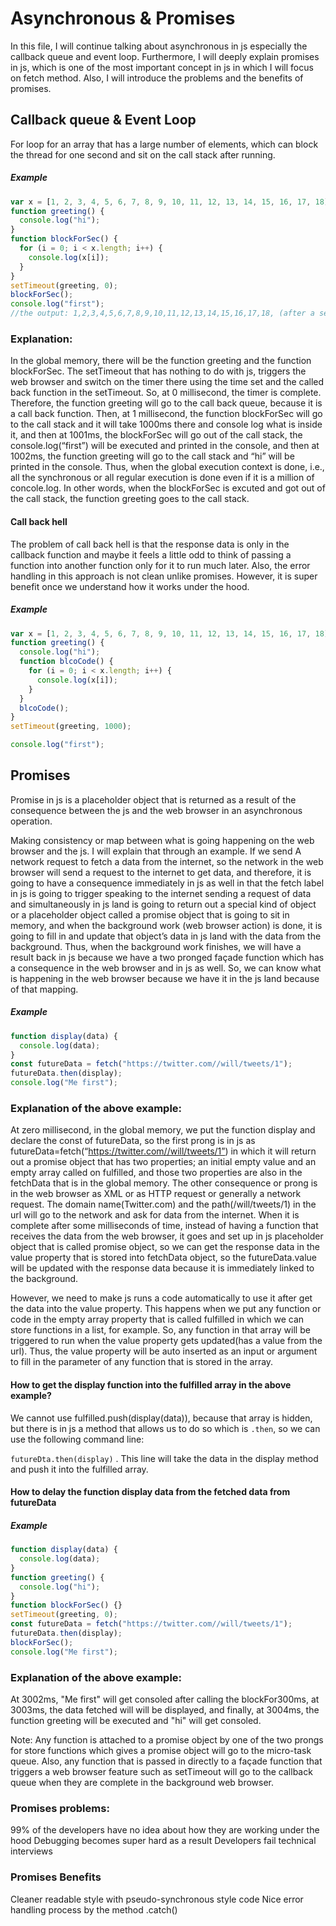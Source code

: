 # Asynchronous & Promises
In this file, I will continue talking about asynchronous in js especially the callback queue and event loop. Furthermore, I will deeply explain promises in js, which is one of the most important concept in js in which I will focus on fetch method. Also, I will introduce the problems and the benefits of promises.

## Callback queue & Event Loop

For loop for an array that has a large number of elements, which can block the thread for one second and sit on the call stack after running.
##### Example 
```javascript
var x = [1, 2, 3, 4, 5, 6, 7, 8, 9, 10, 11, 12, 13, 14, 15, 16, 17, 18];
function greeting() {
  console.log("hi");
}
function blockForSec() {
  for (i = 0; i < x.length; i++) {
    console.log(x[i]);
  }
}
setTimeout(greeting, 0);
blockForSec();
console.log("first");
//the output: 1,2,3,4,5,6,7,8,9,10,11,12,13,14,15,16,17,18, (after a second) first, (after a second) hi
```
### Explanation:
In the global memory, there will be the function greeting and the function blockForSec. The setTimeout that has nothing to do with js, triggers the web browser and switch on the timer there using the time set and the called back function in the setTimeout. So, at 0 millisecond, the timer is complete. Therefore, the function greeting will go to the call back queue, because it is a call back function. Then, at 1 millisecond, the function blockForSec will go to the call stack and it will take 1000ms there and console log what is inside it, and then at 1001ms, the blockForSec will go out of the call stack, the console.log(“first”) will be executed and printed in the console, and then at 1002ms, the function greeting will go to the call stack and “hi” will be printed in the console. Thus, when the global execution context is done, i.e., all the synchronous or all regular execution is done even if it is a million of concole.log. In other words, when the blockForSec is excuted and got out of the call stack, the function greeting goes to the call stack.
#### Call back hell
The problem of call back hell is that the response data is only in the callback function and maybe it feels a little odd to think of passing a function into another function only for it to run much later. Also, the error handling in this approach is not clean unlike promises. However, it is super benefit once we understand how it works under the hood. 
##### Example
```javascript
var x = [1, 2, 3, 4, 5, 6, 7, 8, 9, 10, 11, 12, 13, 14, 15, 16, 17, 18];
function greeting() {
  console.log("hi");
  function blcoCode() {
    for (i = 0; i < x.length; i++) {
      console.log(x[i]);
    }
  }
  blcoCode();
}
setTimeout(greeting, 1000);

console.log("first");
```
## Promises
Promise in js is a placeholder object that is returned as a result of the consequence between the js and the web browser in an asynchronous operation.

Making consistency or map between what is going happening on the web browser and the js. I will explain that through an example. If we send A network request to fetch a data from the internet, so the network in the web browser will send a request to the internet to get data, and therefore, it is going to have a consequence immediately in js as well in that the fetch label in js is going to trigger speaking to the internet sending a request of data and simultaneously in js land is going to return out a special kind of object or a placeholder object called a promise object that is going to sit in memory, and when the background work (web browser action) is done, it is going to fill in and update that object’s data in js land with the data from the background. Thus, when the background work finishes, we will have a result back in js because we have a two pronged façade function which has a consequence in the web browser and in js as well. So, we can know what is happening in the web browser because we have it in the js land because of that mapping.

##### Example
```javascript
function display(data) {
  console.log(data);
}
const futureData = fetch("https://twitter.com//will/tweets/1");
futureData.then(display);
console.log("Me first");
```
### Explanation of the above example: 
At zero millisecond,  in the global memory, we put the function display and declare the const of futureData, so the first prong is in js as futureData=fetch(“https://twitter.com//will/tweets/1”) in which it will return out a promise object that has two properties; an initial empty value and an empty array called on fulfilled, and those two properties are also in the fetchData that is in the global memory. The other consequence or prong is in the web browser as XML or as HTTP request or generally a network request. The domain name(Twitter.com) and the path(/will/tweets/1) in the url will go to the network and ask for data from the internet. When it is complete after some milliseconds of time, instead of having a function that receives the data from the web browser, it goes and set up in js placeholder object that is called promise object, so we can get the response data in the value property that is stored into fetchData object, so the futureData.value will be updated with the response data because it is immediately linked to the background. 

However, we need to make js runs a code automatically to use it after get the data into the value property. This happens when we put any function or code in the empty array property that is called fulfilled in which we can store functions in a list, for example. So, any function in that array will be triggered to run when the value property gets updated(has a value from the url). Thus, the value property will be auto inserted as an input or argument to fill in the parameter of any function that is stored in the array.

#### How to get the display function into the fulfilled array in the above example? 
We cannot use fulfilled.push(display(data)), because that array is hidden, but there is in js a method that allows us to do so which is ``` .then ```, so we can use the following command line:

``` futureDta.then(display) ``` . This line will take the data in the display method and push it into the fulfilled array.
#### How to delay the function display data from the fetched data from futureData

##### Example
```javascript
function display(data) {
  console.log(data);
}
function greeting() {
  console.log("hi");
}
function blockForSec() {}
setTimeout(greeting, 0);
const futureData = fetch("https://twitter.com//will/tweets/1");
futureData.then(display);
blockForSec();
console.log("Me first");
```
### Explanation of the above example:
At 3002ms, "Me first" will get consoled after calling the blockFor300ms, at 3003ms, the data fetched will will be displayed, and finally, at 3004ms, the function greeting will be executed and "hi" will get consoled. 

Note: Any function is attached to a promise object by one of the two prongs for store functions which gives a promise object will go to the micro-task queue. Also, any function that is passed in directly to a façade function that triggers a web browser feature such as setTimeout will go to the callback queue when they are complete in the background web browser.

### Promises problems: 
99% of the developers have no idea about how they are working under the hood
Debugging becomes super hard as a result
Developers fail technical interviews 

### Promises Benefits
Cleaner readable style with pseudo-synchronous style code
Nice error handling process by the method .catch()




